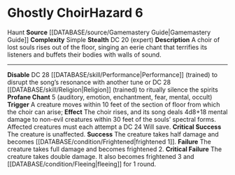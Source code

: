 ﻿---
complexity: Simple
hazard_type: Haunt
id: '39'
level: '6'
name: Ghostly Choir
rarity: Common
source: '[[DATABASE/source/Gamemastery Guide|Gamemastery Guide]]'
trait:
- '[[DATABASE/trait/Haunt|Haunt]]'
type: Hazard

---
# Ghostly Choir<span class="item-type">Hazard 6</span>

<span class="item-trait">Haunt</span>
**Source** [[DATABASE/source/Gamemastery Guide|Gamemastery Guide]]
**Complexity** Simple
**Stealth** DC 20 (expert)
**Description** A choir of lost souls rises out of the floor, singing an eerie chant that terrifies its listeners and buffets their bodies with walls of sound.

---
**Disable** DC 28 [[DATABASE/skill/Performance|Performance]] (trained) to disrupt the song’s resonance with another tune or DC 28 [[DATABASE/skill/Religion|Religion]] (trained) to ritually silence the spirits
**Profane Chant** <span class="action-icon">5</span> (auditory, emotion, enchantment, fear, mental, occult) **Trigger** A creature moves within 10 feet of the section of floor from which the choir can arise; **Effect** The choir rises, and its song deals 4d8+18 mental damage to non-evil creatures within 30 feet of the souls’ spectral forms. Affected creatures must each attempt a DC 24 Will save.
**Critical Success** The creature is unaffected.
**Success** The creature takes half damage and becomes [[DATABASE/condition/Frightened|frightened 1]].
**Failure** The creature takes full damage and becomes frightened 2.
**Critical Failure** The creature takes double damage. It also becomes frightened 3 and [[DATABASE/condition/Fleeing|fleeing]] for 1 round.
